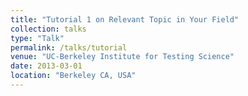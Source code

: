```yaml
---
title: "Tutorial 1 on Relevant Topic in Your Field"
collection: talks
type: "Talk"
permalink: /talks/tutorial
venue: "UC-Berkeley Institute for Testing Science"
date: 2013-03-01
location: "Berkeley CA, USA"
---
```


